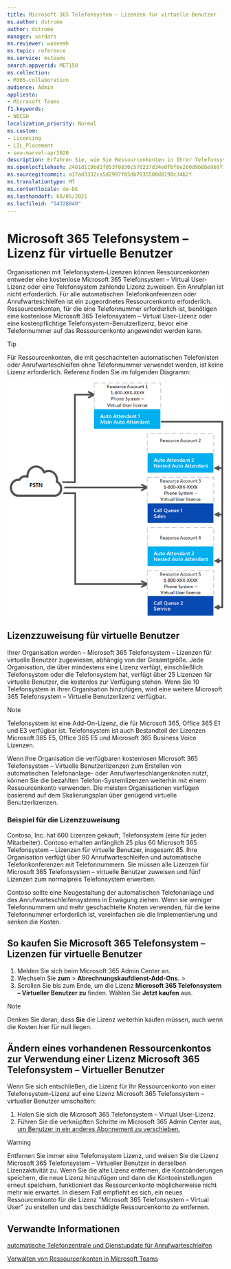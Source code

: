 ```yaml
---
title: Microsoft 365 Telefonsystem – Lizenzen für virtuelle Benutzer
ms.author: dstrome
author: dstrome
manager: serdars
ms.reviewer: waseemh
ms.topic: reference
ms.service: msteams
search.appverid: MET150
ms.collection:
- M365-collaboration
audience: Admin
appliesto:
- Microsoft Teams
f1.keywords:
- NOCSH
localization_priority: Normal
ms.custom:
- Licensing
- LIL_Placement
- seo-marvel-apr2020
description: Erfahren Sie, wie Sie Ressourcenkonten in Ihrer Telefonsystem eine kostenlose Telefonsystem Virtual User-Lizenz oder eine kostenpflichtige Telefonsystem-Benutzerlizenz zuweisen.
ms.openlocfilehash: 2481d119bd1f053f0836c57d237d34edfbf6e260d9b8be9b9f7d40033dc6282a
ms.sourcegitcommit: a17ad3332ca5d2997f85db7835500d8190c34b2f
ms.translationtype: MT
ms.contentlocale: de-DE
ms.lasthandoff: 08/05/2021
ms.locfileid: "54328940"
---
```

# <a name="microsoft-365-phone-system--virtual-user-license"></a>Microsoft 365 Telefonsystem – Lizenz für virtuelle Benutzer

Organisationen mit Telefonsystem-Lizenzen können Ressourcenkonten entweder eine kostenlose Microsoft 365 Telefonsystem – Virtual User-Lizenz oder eine Telefonsystem zahlende Lizenz zuweisen. Ein Anrufplan ist nicht erforderlich. Für alle automatischen Telefonkonferenzen oder Anrufwarteschleifen ist ein zugeordnetes Ressourcenkonto erforderlich. Ressourcenkonten, für die eine Telefonnummer erforderlich ist, benötigen eine kostenlose Microsoft 365 Telefonsystem – Virtual User-Lizenz oder eine kostenpflichtige Telefonsystem-Benutzerlizenz, bevor eine Telefonnummer auf das Ressourcenkonto angewendet werden kann.

> [!TIP]
> Für Ressourcenkonten, die mit geschachtelten automatischen Telefonisten oder Anrufwarteschleifen ohne Telefonnummer verwendet werden, ist keine Lizenz erforderlich. Referenz finden Sie im folgenden Diagramm: 

![Lizenzen für virtuelle Benutzer](../media/resource-account.png)

## <a name="virtual-user-license-allocation"></a>Lizenzzuweisung für virtuelle Benutzer

Ihrer Organisation werden – Microsoft 365 Telefonsystem – Lizenzen für virtuelle Benutzer zugewiesen, abhängig von der Gesamtgröße. Jede Organisation, die über mindestens eine Lizenz verfügt, einschließlich Telefonsystem oder die Telefonsystem hat, verfügt über 25 Lizenzen für virtuelle Benutzer, die kostenlos zur Verfügung stehen. Wenn Sie 10 Telefonsystem in Ihrer Organisation hinzufügen, wird eine weitere Microsoft 365 Telefonsystem – Virtuelle Benutzerlizenz verfügbar.

> [!NOTE]
> Telefonsystem ist eine Add-On-Lizenz, die für Microsoft 365, Office 365 E1 und E3 verfügbar ist. Telefonsystem ist auch Bestandteil der Lizenzen Microsoft 365 E5, Office 365 E5 und Microsoft 365 Business Voice Lizenzen.

Wenn Ihre Organisation die verfügbaren kostenlosen Microsoft 365 Telefonsystem – Virtuelle Benutzerlizenzen zum Erstellen von automatischen Telefonanlage- oder Anrufwarteschlangenknoten nutzt, können Sie die bezahlten Telefon-Systemlizenzen weiterhin mit einem Ressourcenkonto verwenden. Die meisten Organisationen verfügen basierend auf dem Skalierungsplan über genügend virtuelle Benutzerlizenzen. 

### <a name="license-allocation-example"></a>Beispiel für die Lizenzzuweisung

Contoso, Inc. hat 600 Lizenzen gekauft, Telefonsystem (eine für jeden Mitarbeiter). Contoso erhalten anfänglich 25 plus 60 Microsoft 365 Telefonsystem – Lizenzen für virtuelle Benutzer, insgesamt 85. Ihre Organisation verfügt über 90 Anrufwarteschleifen und automatische Telefonkonferenzen mit Telefonnummern. Sie müssen alle Lizenzen für Microsoft 365 Telefonsystem – virtuelle Benutzer zuweisen und fünf Lizenzen zum normalpreis Telefonsystem erwerben.

Contoso sollte eine Neugestaltung der automatischen Telefonanlage und des Anrufwarteschleifensystems in Erwägung ziehen. Wenn sie weniger Telefonnummern und mehr geschachtelte Knoten verwenden, für die keine Telefonnummer erforderlich ist, vereinfachen sie die Implementierung und senken die Kosten.

## <a name="how-to-buy-microsoft-365-phone-system--virtual-user-licenses"></a>So kaufen Sie Microsoft 365 Telefonsystem – Lizenzen für virtuelle Benutzer

1. Melden Sie sich beim Microsoft 365 Admin Center an.
2. Wechseln Sie **zum**  >  **Abrechnungskaufdienst-Add-Ons.**  >  
3. Scrollen Sie bis zum Ende, um die Lizenz **Microsoft 365 Telefonsystem – Virtueller Benutzer zu** finden. Wählen Sie **Jetzt kaufen** aus.

> [!NOTE]
> Denken Sie daran, dass  **Sie** die Lizenz weiterhin kaufen müssen, auch wenn die Kosten hier für null liegen.

## <a name="change-an-existing-resource-account-to-use-a-microsoft-365-phone-system--virtual-user-license"></a>Ändern eines vorhandenen Ressourcenkontos zur Verwendung einer Lizenz Microsoft 365 Telefonsystem – Virtueller Benutzer

Wenn Sie sich entschließen, die Lizenz für Ihr Ressourcenkonto von einer Telefonsystem-Lizenz auf eine Lizenz Microsoft 365 Telefonsystem – virtueller Benutzer umschalten:

1. Holen Sie sich die Microsoft 365 Telefonsystem – Virtual User-Lizenz.
2. Führen Sie die verknüpften Schritte im Microsoft 365 Admin Center aus, [um Benutzer in ein anderes Abonnement zu verschieben.](/microsoft-365/admin/manage/assign-licenses-to-users#move-users-to-a-different-subscription)

> [!WARNING]
> Entfernen Sie immer eine Telefonsystem Lizenz, und weisen Sie die Lizenz Microsoft 365 Telefonsystem – Virtueller Benutzer in derselben Lizenzaktivität zu. Wenn Sie die alte Lizenz entfernen, die Kontoänderungen speichern, die neue Lizenz hinzufügen und dann die Kontoeinstellungen erneut speichern, funktioniert das Ressourcenkonto möglicherweise nicht mehr wie erwartet. In diesem Fall empfiehlt es sich, ein neues Ressourcenkonto für die Lizenz "Microsoft 365 Telefonsystem – Virtual User" zu erstellen und das beschädigte Ressourcenkonto zu entfernen. 

## <a name="related-information"></a>Verwandte Informationen

[automatische Telefonzentrale und Dienstupdate für Anrufwarteschleifen](https://techcommunity.microsoft.com/t5/Microsoft-Teams-Blog/Auto-Attendant-and-Call-Queues-Service-Update/ba-p/564521)

[Verwalten von Ressourcenkonten in Microsoft Teams](../manage-resource-accounts.md)